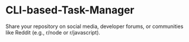 # CLI-based-Task-Manager
Share your repository on social media, developer forums, or communities like Reddit (e.g., r/node or r/javascript).
